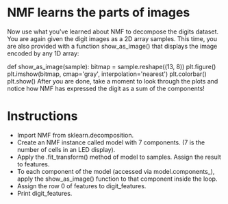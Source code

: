 # NMF learns the parts of images
Now use what you've learned about NMF to decompose the digits dataset. You are again given the digit images as a 2D array samples. This time, you are also provided with a function show_as_image() that displays the image encoded by any 1D array:

def show_as_image(sample):
    bitmap = sample.reshape((13, 8))
    plt.figure()
    plt.imshow(bitmap, cmap='gray', interpolation='nearest')
    plt.colorbar()
    plt.show()
After you are done, take a moment to look through the plots and notice how NMF has expressed the digit as a sum of the components!

# Instructions
- Import NMF from sklearn.decomposition.
- Create an NMF instance called model with 7 components. (7 is the number of cells in an LED display).
- Apply the .fit_transform() method of model to samples. Assign the result to features.
- To each component of the model (accessed via model.components_), apply the show_as_image() function to that component inside the loop.
- Assign the row 0 of features to digit_features.
- Print digit_features.
